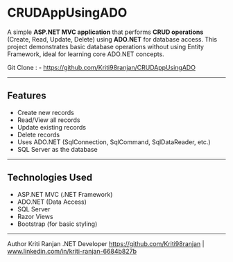 # CRUDAppUsingADO

A simple **ASP.NET MVC application** that performs **CRUD operations** (Create, Read, Update, Delete) using **ADO.NET** for database access. This project demonstrates basic database operations without using Entity Framework, ideal for learning core ADO.NET concepts.

Git Clone : - https://github.com/Kriti98ranjan/CRUDAppUsingADO

---

## Features

*  Create new records  
*  Read/View all records  
*  Update existing records  
*  Delete records  
*  Uses ADO.NET (SqlConnection, SqlCommand, SqlDataReader, etc.)
*  SQL Server as the database

---

##  Technologies Used

- ASP.NET MVC (.NET Framework)
- ADO.NET (Data Access)
- SQL Server
- Razor Views
- Bootstrap (for basic styling)

---
Author
Kriti Ranjan
.NET Developer
https://github.com/Kriti98ranjan | www.linkedin.com/in/kriti-ranjan-6684b827b



